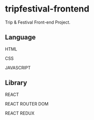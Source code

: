 # tripfestival-frontend

Trip & Festival Front-end Project.


## Language

HTML

CSS

JAVASCRIPT




## Library

REACT

REACT ROUTER DOM

REACT REDUX